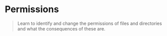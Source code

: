 # Permissions
> Learn to identify and change the permissions of files and directories and what the consequences of these are.

